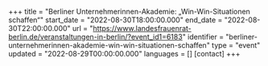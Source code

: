 +++
title = "Berliner Unternehmerinnen-Akademie: „Win-Win-Situationen schaffen“"
start_date = "2022-08-30T18:00:00.000"
end_date = "2022-08-30T22:00:00.000"
url = "https://www.landesfrauenrat-berlin.de/veranstaltungen-in-berlin/?event_id1=6183"
identifier = "berliner-unternehmerinnen-akademie-win-win-situationen-schaffen"
type = "event"
updated = "2022-08-29T00:00:00.000"
languages = []
[contact]
+++